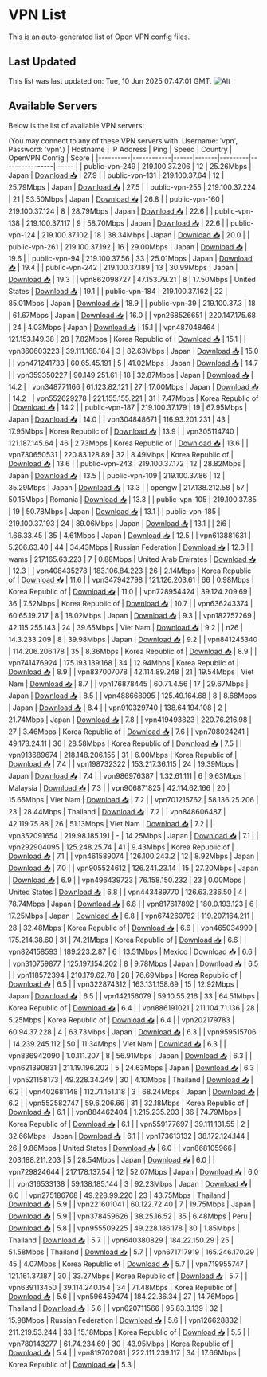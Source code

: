 # VPN List

This is an auto-generated list of Open VPN config files.

## Last Updated

This list was last updated on: Tue, 10 Jun 2025 07:47:01 GMT.
![Alt](https://repobeats.axiom.co/api/embed/186b98318ef1479477931607c1ad7d823f12451f.svg "Repobeats analytics image")

## Available Servers

Below is the list of available VPN servers:

(You may connect to any of these VPN servers with: Username: 'vpn', Password: 'vpn'.)
| Hostname | IP Address | Ping | Speed | Country | OpenVPN Config | Score |
|----------|------------|------|-------|---------|----------------| ----- |
| public-vpn-249 | 219.100.37.206 | 12 | 25.26Mbps | Japan | [Download 📥](./configs/server_0_JP.ovpn) | 27.9 |
| public-vpn-131 | 219.100.37.64 | 12 | 25.79Mbps | Japan | [Download 📥](./configs/server_1_JP.ovpn) | 27.5 |
| public-vpn-255 | 219.100.37.224 | 21 | 53.50Mbps | Japan | [Download 📥](./configs/server_2_JP.ovpn) | 26.8 |
| public-vpn-160 | 219.100.37.124 | 8 | 28.79Mbps | Japan | [Download 📥](./configs/server_3_JP.ovpn) | 22.6 |
| public-vpn-138 | 219.100.37.117 | 9 | 58.70Mbps | Japan | [Download 📥](./configs/server_4_JP.ovpn) | 22.6 |
| public-vpn-124 | 219.100.37.102 | 18 | 38.34Mbps | Japan | [Download 📥](./configs/server_5_JP.ovpn) | 20.0 |
| public-vpn-261 | 219.100.37.192 | 16 | 29.00Mbps | Japan | [Download 📥](./configs/server_6_JP.ovpn) | 19.6 |
| public-vpn-94 | 219.100.37.56 | 33 | 25.01Mbps | Japan | [Download 📥](./configs/server_7_JP.ovpn) | 19.4 |
| public-vpn-242 | 219.100.37.189 | 13 | 30.99Mbps | Japan | [Download 📥](./configs/server_8_JP.ovpn) | 19.3 |
| vpn862098727 | 47.153.79.21 | 8 | 17.50Mbps | United States | [Download 📥](./configs/server_9_US.ovpn) | 19.1 |
| public-vpn-184 | 219.100.37.162 | 22 | 85.01Mbps | Japan | [Download 📥](./configs/server_10_JP.ovpn) | 18.9 |
| public-vpn-39 | 219.100.37.3 | 18 | 61.67Mbps | Japan | [Download 📥](./configs/server_11_JP.ovpn) | 16.0 |
| vpn268526651 | 220.147.175.68 | 24 | 4.03Mbps | Japan | [Download 📥](./configs/server_12_JP.ovpn) | 15.1 |
| vpn487048464 | 121.153.149.38 | 28 | 7.82Mbps | Korea Republic of | [Download 📥](./configs/server_13_KR.ovpn) | 15.1 |
| vpn360603223 | 39.111.168.184 | 3 | 82.63Mbps | Japan | [Download 📥](./configs/server_14_JP.ovpn) | 15.0 |
| vpn471241733 | 60.65.45.191 | 5 | 41.02Mbps | Japan | [Download 📥](./configs/server_15_JP.ovpn) | 14.7 |
| vpn359350227 | 90.149.251.61 | 18 | 32.87Mbps | Japan | [Download 📥](./configs/server_16_JP.ovpn) | 14.2 |
| vpn348771166 | 61.123.82.121 | 27 | 17.00Mbps | Japan | [Download 📥](./configs/server_17_JP.ovpn) | 14.2 |
| vpn552629278 | 221.155.155.221 | 31 | 7.47Mbps | Korea Republic of | [Download 📥](./configs/server_18_KR.ovpn) | 14.2 |
| public-vpn-187 | 219.100.37.179 | 19 | 67.95Mbps | Japan | [Download 📥](./configs/server_19_JP.ovpn) | 14.0 |
| vpn304848671 | 116.93.201.231 | 43 | 17.95Mbps | Korea Republic of | [Download 📥](./configs/server_20_KR.ovpn) | 13.9 |
| vpn305114740 | 121.187.145.64 | 46 | 2.73Mbps | Korea Republic of | [Download 📥](./configs/server_21_KR.ovpn) | 13.6 |
| vpn730650531 | 220.83.128.89 | 32 | 8.49Mbps | Korea Republic of | [Download 📥](./configs/server_22_KR.ovpn) | 13.6 |
| public-vpn-243 | 219.100.37.172 | 12 | 28.82Mbps | Japan | [Download 📥](./configs/server_23_JP.ovpn) | 13.5 |
| public-vpn-109 | 219.100.37.86 | 12 | 35.29Mbps | Japan | [Download 📥](./configs/server_24_JP.ovpn) | 13.3 |
| opengw | 217.138.212.58 | 57 | 50.15Mbps | Romania | [Download 📥](./configs/server_25_RO.ovpn) | 13.3 |
| public-vpn-105 | 219.100.37.85 | 19 | 50.78Mbps | Japan | [Download 📥](./configs/server_26_JP.ovpn) | 13.1 |
| public-vpn-185 | 219.100.37.193 | 24 | 89.06Mbps | Japan | [Download 📥](./configs/server_27_JP.ovpn) | 13.1 |
| 2i6 | 1.66.33.45 | 35 | 4.61Mbps | Japan | [Download 📥](./configs/server_28_JP.ovpn) | 12.5 |
| vpn613881631 | 5.206.63.40 | 44 | 34.43Mbps | Russian Federation | [Download 📥](./configs/server_29_RU.ovpn) | 12.3 |
| wams | 217.165.63.223 | 7 | 0.88Mbps | United Arab Emirates | [Download 📥](./configs/server_30_AE.ovpn) | 12.3 |
| vpn408435278 | 183.106.84.223 | 26 | 2.14Mbps | Korea Republic of | [Download 📥](./configs/server_31_KR.ovpn) | 11.6 |
| vpn347942798 | 121.126.203.61 | 66 | 0.98Mbps | Korea Republic of | [Download 📥](./configs/server_32_KR.ovpn) | 11.0 |
| vpn728954424 | 39.124.209.69 | 36 | 7.52Mbps | Korea Republic of | [Download 📥](./configs/server_33_KR.ovpn) | 10.7 |
| vpn636243374 | 60.65.19.217 | 8 | 18.02Mbps | Japan | [Download 📥](./configs/server_34_JP.ovpn) | 9.3 |
| vpn182757269 | 42.115.255.143 | 24 | 39.65Mbps | Viet Nam | [Download 📥](./configs/server_35_VN.ovpn) | 9.2 |
| n26 | 14.3.233.209 | 8 | 39.98Mbps | Japan | [Download 📥](./configs/server_36_JP.ovpn) | 9.2 |
| vpn841245340 | 114.206.206.178 | 35 | 8.36Mbps | Korea Republic of | [Download 📥](./configs/server_37_KR.ovpn) | 8.9 |
| vpn741476924 | 175.193.139.168 | 34 | 12.94Mbps | Korea Republic of | [Download 📥](./configs/server_38_KR.ovpn) | 8.9 |
| vpn837007078 | 42.114.89.248 | 21 | 19.54Mbps | Viet Nam | [Download 📥](./configs/server_39_VN.ovpn) | 8.7 |
| vpn176878445 | 60.71.4.56 | 17 | 29.67Mbps | Japan | [Download 📥](./configs/server_40_JP.ovpn) | 8.5 |
| vpn488668995 | 125.49.164.68 | 8 | 8.68Mbps | Japan | [Download 📥](./configs/server_41_JP.ovpn) | 8.4 |
| vpn910329740 | 138.64.194.108 | 2 | 21.74Mbps | Japan | [Download 📥](./configs/server_42_JP.ovpn) | 7.8 |
| vpn419493823 | 220.76.216.98 | 27 | 3.46Mbps | Korea Republic of | [Download 📥](./configs/server_43_KR.ovpn) | 7.6 |
| vpn708024241 | 49.173.24.11 | 36 | 28.58Mbps | Korea Republic of | [Download 📥](./configs/server_44_KR.ovpn) | 7.5 |
| vpn913689674 | 218.148.206.155 | 31 | 6.00Mbps | Korea Republic of | [Download 📥](./configs/server_45_KR.ovpn) | 7.4 |
| vpn198732322 | 153.217.36.115 | 24 | 19.39Mbps | Japan | [Download 📥](./configs/server_46_JP.ovpn) | 7.4 |
| vpn986976387 | 1.32.61.111 | 6 | 9.63Mbps | Malaysia | [Download 📥](./configs/server_47_MY.ovpn) | 7.3 |
| vpn906871825 | 42.114.62.166 | 20 | 15.65Mbps | Viet Nam | [Download 📥](./configs/server_48_VN.ovpn) | 7.2 |
| vpn701215762 | 58.136.25.206 | 23 | 28.44Mbps | Thailand | [Download 📥](./configs/server_49_TH.ovpn) | 7.2 |
| vpn848606487 | 42.119.75.88 | 26 | 51.13Mbps | Viet Nam | [Download 📥](./configs/server_50_VN.ovpn) | 7.2 |
| vpn352091654 | 219.98.185.191 | - | 14.25Mbps | Japan | [Download 📥](./configs/server_51_JP.ovpn) | 7.1 |
| vpn292904095 | 125.248.25.74 | 41 | 9.43Mbps | Korea Republic of | [Download 📥](./configs/server_52_KR.ovpn) | 7.1 |
| vpn461589074 | 126.100.243.2 | 12 | 8.92Mbps | Japan | [Download 📥](./configs/server_53_JP.ovpn) | 7.0 |
| vpn905524612 | 126.241.23.14 | 15 | 27.20Mbps | Japan | [Download 📥](./configs/server_54_JP.ovpn) | 6.9 |
| vpn496439723 | 76.158.150.232 | 23 | 0.00Mbps | United States | [Download 📥](./configs/server_55_US.ovpn) | 6.8 |
| vpn443489770 | 126.63.236.50 | 4 | 78.74Mbps | Japan | [Download 📥](./configs/server_56_JP.ovpn) | 6.8 |
| vpn817617892 | 180.0.193.123 | 6 | 17.25Mbps | Japan | [Download 📥](./configs/server_57_JP.ovpn) | 6.8 |
| vpn674260782 | 119.207.164.211 | 28 | 32.48Mbps | Korea Republic of | [Download 📥](./configs/server_58_KR.ovpn) | 6.6 |
| vpn465034999 | 175.214.38.60 | 31 | 74.21Mbps | Korea Republic of | [Download 📥](./configs/server_59_KR.ovpn) | 6.6 |
| vpn824158593 | 189.223.2.87 | 6 | 13.51Mbps | Mexico | [Download 📥](./configs/server_60_MX.ovpn) | 6.6 |
| vpn310759877 | 125.197.154.202 | 8 | 9.78Mbps | Japan | [Download 📥](./configs/server_61_JP.ovpn) | 6.5 |
| vpn118572394 | 210.179.62.78 | 28 | 76.69Mbps | Korea Republic of | [Download 📥](./configs/server_62_KR.ovpn) | 6.5 |
| vpn322874312 | 163.131.158.69 | 15 | 12.92Mbps | Japan | [Download 📥](./configs/server_63_JP.ovpn) | 6.5 |
| vpn142156079 | 59.10.55.216 | 33 | 64.51Mbps | Korea Republic of | [Download 📥](./configs/server_64_KR.ovpn) | 6.4 |
| vpn886191021 | 211.104.71.136 | 28 | 5.25Mbps | Korea Republic of | [Download 📥](./configs/server_65_KR.ovpn) | 6.4 |
| vpn202179783 | 60.94.37.228 | 4 | 63.73Mbps | Japan | [Download 📥](./configs/server_66_JP.ovpn) | 6.3 |
| vpn959515706 | 14.239.245.112 | 50 | 11.34Mbps | Viet Nam | [Download 📥](./configs/server_67_VN.ovpn) | 6.3 |
| vpn836942090 | 1.0.111.207 | 8 | 56.91Mbps | Japan | [Download 📥](./configs/server_68_JP.ovpn) | 6.3 |
| vpn621390831 | 211.19.196.202 | 5 | 24.63Mbps | Japan | [Download 📥](./configs/server_69_JP.ovpn) | 6.3 |
| vpn521158173 | 49.228.34.249 | 30 | 4.10Mbps | Thailand | [Download 📥](./configs/server_70_TH.ovpn) | 6.2 |
| vpn402681148 | 112.71.151.118 | 3 | 68.24Mbps | Japan | [Download 📥](./configs/server_71_JP.ovpn) | 6.2 |
| vpn552582747 | 59.6.206.66 | 31 | 32.18Mbps | Korea Republic of | [Download 📥](./configs/server_72_KR.ovpn) | 6.1 |
| vpn884462404 | 1.215.235.203 | 36 | 74.79Mbps | Korea Republic of | [Download 📥](./configs/server_73_KR.ovpn) | 6.1 |
| vpn559177697 | 39.111.131.55 | 2 | 32.66Mbps | Japan | [Download 📥](./configs/server_74_JP.ovpn) | 6.1 |
| vpn173613132 | 38.172.124.144 | 26 | 9.86Mbps | United States | [Download 📥](./configs/server_75_US.ovpn) | 6.0 |
| vpn868105966 | 203.188.211.203 | 5 | 28.54Mbps | Japan | [Download 📥](./configs/server_76_JP.ovpn) | 6.0 |
| vpn729824644 | 217.178.137.54 | 12 | 52.07Mbps | Japan | [Download 📥](./configs/server_77_JP.ovpn) | 6.0 |
| vpn316533138 | 59.138.185.144 | 3 | 92.23Mbps | Japan | [Download 📥](./configs/server_78_JP.ovpn) | 6.0 |
| vpn275186768 | 49.228.99.220 | 23 | 43.75Mbps | Thailand | [Download 📥](./configs/server_79_TH.ovpn) | 5.9 |
| vpn221601041 | 60.122.72.40 | 7 | 19.75Mbps | Japan | [Download 📥](./configs/server_80_JP.ovpn) | 5.9 |
| vpn378459626 | 38.25.16.52 | 35 | 6.48Mbps | Peru | [Download 📥](./configs/server_81_PE.ovpn) | 5.8 |
| vpn955509225 | 49.228.186.178 | 30 | 1.85Mbps | Thailand | [Download 📥](./configs/server_82_TH.ovpn) | 5.7 |
| vpn640380829 | 184.22.150.29 | 25 | 51.58Mbps | Thailand | [Download 📥](./configs/server_83_TH.ovpn) | 5.7 |
| vpn671717919 | 165.246.170.29 | 45 | 4.07Mbps | Korea Republic of | [Download 📥](./configs/server_84_KR.ovpn) | 5.7 |
| vpn719955747 | 121.161.37.187 | 30 | 33.27Mbps | Korea Republic of | [Download 📥](./configs/server_85_KR.ovpn) | 5.7 |
| vpn639113450 | 39.114.240.154 | 34 | 71.48Mbps | Korea Republic of | [Download 📥](./configs/server_86_KR.ovpn) | 5.6 |
| vpn596459474 | 184.22.36.34 | 27 | 14.76Mbps | Thailand | [Download 📥](./configs/server_87_TH.ovpn) | 5.6 |
| vpn620711566 | 95.83.3.139 | 32 | 15.98Mbps | Russian Federation | [Download 📥](./configs/server_88_RU.ovpn) | 5.6 |
| vpn126628832 | 211.219.53.244 | 33 | 15.18Mbps | Korea Republic of | [Download 📥](./configs/server_89_KR.ovpn) | 5.5 |
| vpn780143277 | 61.74.234.69 | 30 | 43.95Mbps | Korea Republic of | [Download 📥](./configs/server_90_KR.ovpn) | 5.4 |
| vpn819702081 | 222.111.239.117 | 34 | 17.66Mbps | Korea Republic of | [Download 📥](./configs/server_91_KR.ovpn) | 5.3 |
